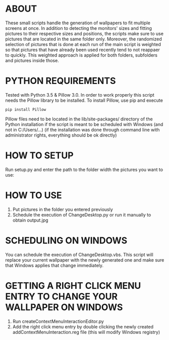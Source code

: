 # ABOUT #
These small scripts handle the generation of wallpapers to fit multiple screens at once.
In addition to detecting the monitors' sizes and fitting pictures to their respective sizes and positions, the scripts make sure to use pictures that are located in the same folder only. 
Moreover, the randomized selection of pictures that is done at each run of the main script is weighted so that pictures that have already been used recently tend to not reappaer to quickly.
This weighted approach is applied for both folders, subfolders and pictures inside those.

# PYTHON REQUIREMENTS #
Tested with Python 3.5 & Pillow 3.0.
In order to work properly this script needs the Pillow library to be installed.
To install Pillow, use pip and execute 

    pip install Pillow
	
Pillow files need to be located in the lib/site-packages/ directory of the Python installation if the script is meant to be scheduled with Windows (and not in C:/Users/...) (if the installation was done through command line with administrator rights, everything should be ok directly)

# HOW TO SETUP #
Run setup.py and enter the path to the folder width the pictures you want to use:

# HOW TO USE #
1. Put pictures in the folder you entered previously
2. Schedule the execution of ChangeDesktop.py or run it manually to obtain output.jpg

# SCHEDULING ON WINDOWS #
You can schedule the execution of ChangeDesktop.vbs. This script will replace your current wallpaper with the newly generated one and make sure that Windows applies that change immediately.

# GETTING A RIGHT CLICK MENU ENTRY TO CHANGE YOUR WALLPAPER ON WINDOWS #
1. Run createContextMenuInteractionEditor.py
2. Add the right click menu entry by double clicking the newly created addContextMenuInteraction.reg file (this will modify Windows registry)
